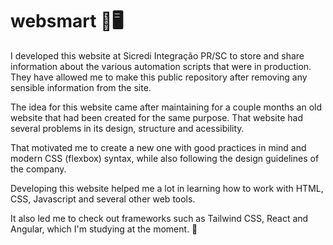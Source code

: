 # websmart :robot::desktop_computer:

I developed this website at Sicredi Integração PR/SC to store and share information about the various automation scripts that were in production. They have allowed me to make this public repository after removing any sensible information from the site.

The idea for this website came after maintaining for a couple months an old website that had been created for the same purpose. That website had several problems in its design, structure and acessibility. 

That motivated me to create a new one with good practices in mind and modern CSS (flexbox) syntax, while also following the design guidelines of the company. 

Developing this website helped me a lot in learning how to work with HTML, CSS, Javascript and several other web tools. 

It also led me to check out frameworks such as Tailwind CSS, React and Angular, which I'm studying at the moment. :saxophone: 

